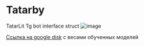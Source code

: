 # Tatarby
TatarLit
Tg bot interface struct
![image](https://github.com/zaebally/Tatarby/assets/90566231/ae3296e6-a16b-4059-889d-0695e8d6da9a)

[Ccылка на google disk](https://drive.google.com/drive/folders/1Q1x-_waKTVvRvYkSQZSMWpIKxICOARN3?usp=sharing) с весами обученных моделей
